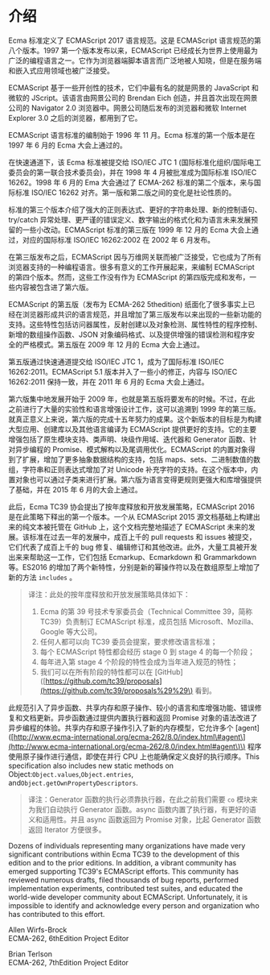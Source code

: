 # 介绍

Ecma 标准定义了 ECMAScript 2017 语言规范。这是 ECMAScript 语言规范的第八个版本。1997 第一个版本发布以来，ECMAScript 已经成长为世界上使用最为广泛的编程语言之一。它作为浏览器端脚本语言而广泛地被人知晓，但是在服务端和嵌入式应用领域也被广泛接受。

ECMAScript 基于一些开创性的技术，它们中最有名的就是网景的 JavaScript 和微软的 JScript。该语言由网景公司的 Brendan Eich 创造，并且首次出现在网景公司的 Navigator 2.0 浏览器中。网景公司随后发布的浏览器和微软 Internet Explorer 3.0 之后的浏览器，都用到了它。

ECMAScript 语言标准的编制始于 1996 年 11 月。Ecma 标准的第一个版本是在 1997 年 6 月的 Ecma 大会上通过的。

在快速通道下，该 Ecma 标准被提交给 ISO/IEC JTC 1 \(国际标准化组织/国际电工委员会的第一联合技术委员会\)，并在 1998 年 4 月被批准成为国际标准 ISO/IEC 16262。1998 年 6 月的 Ema 大会通过了 ECMA-262 标准的第二个版本，来与国际标准 ISO/IEC 16262 对齐。第一版和第二版之间的变化是社论性质的。

标准的第三个版本介绍了强大的正则表达式、更好的字符串处理、新的控制语句、try/catch 异常处理、更严谨的错误定义、数字输出的格式化和为语言未来发展预留的一些小改动。ECMAScript 标准的第三版在 1999 年 12 月的 Ecma 大会上通过，对应的国际标准 ISO/IEC 16262:2002 在 2002 年 6 月发布。

在第三版发布之后，ECMAScript 因与万维网关联而被广泛接受，它也成为了所有浏览器支持的一种编程语言。很多有意义的工作开展起来，来编制 ECMAScript 的第四个版本。然而，这些工作没有作为 ECMAScript 的第四版完成和发布，一些内容被包含进了第六版。

ECMAScript 的第五版（发布为 ECMA-262 5thedition\) 纸面化了很多事实上已经在浏览器形成共识的语言规范，并且增加了第三版发布以来出现的一些新功能的支持。这些特性包括访问器属性，反射创建以及对象检测、属性特性的程序控制、新增的数组操作函数、JSON 对象编码格式、以及提供增强的错误检测和程序安全的严格模式。第五版在 2009 年 12 月的 Ecma 大会上通过。

第五版通过快速通道提交给 ISO/IEC JTC 1，成为了国际标准 ISO/IEC 16262:2011。ECMAScript 5.1 版本并入了一些小的修正，内容与 ISO/IEC 16262:2011 保持一致，并在 2011 年 6 月的 Ecma 大会上通过。

第六版集中地发展开始于 2009 年，也就是第五版将要发布的时候。不过，在此之前进行了大量的实验性和语言增强设计工作，这可以追溯到 1999 年的第三版。就真正意义上来说，第六版的完成十五年努力的成果。这个新版本的目标是为构建大型应用、创建库以及其他语言编译为 ECMAScript 提供更好的支持。它的主要增强包括了原生模块支持、类声明、块级作用域、迭代器和 Generator 函数、针对异步编程的 Promise、模式解构以及尾调用优化。ECMAScript 的内置对象得到了扩展，增加了更多抽象数据结构的支持，包括 maps、sets、二进制数值的数组，字符串和正则表达式增加了对 Unicode 补充字符的支持。在这个版本中，内置对象也可以通过子类来进行扩展。第六版为语言变得更规则更强大和库增强提供了基础，并在 2015 年 6 月的大会上通过。

此后，Ecma TC39 协会提出了按年度释放和开放发展策略，ECMAScript 2016 是在此策略下释出的第一个版本。一个从 ECMAScript 2015 源文档基础上构建出来的纯文本被托管在 GitHub 上，这个文档完整地描述了 ECMAScript 未来的发展。该标准在过去一年的发展中，成百上千的 pull requests 和 issues 被提交，它们代表了成百上千的 bug 修复、编辑修订和其他改进。此外，大量工具被开发出来来帮助这一工作，它们包括 Ecmarkup、Ecmarkdown 和 Grammarkdown 等。ES2016 的增加了两个新特性，分别是新的幂操作符以及在数组原型上增加了新的方法 `includes` 。

> 译注：此处的按年度释放和开放发展策略具体如下：
>
> 1. Ecma 的第 39 号技术专家委员会（Technical Committee 39，简称TC39）负责制订 ECMAScript 标准，成员包括 Microsoft、Mozilla、Google 等大公司。 
> 2. 任何人都可以向 TC39 委员会提案，要求修改语言标准；
> 3. 每个 ECMAScript 特性都会经历 stage 0 到 stage 4 的每一个阶段；
> 4. 每年进入第 stage 4 个阶段的特性会成为当年进入规范的特性；
> 5. 我们可以在所有阶段的特性都可以在 \[GitHub\]\([https://github.com/tc39/proposals](https://github.com/tc39/proposals%29%29\) 看到。

此规范引入了异步函数、共享内存和原子操作、较小的语言和库增强功能、错误修复和文档更新。异步函数通过提供内置执行器和返回 Promise 对象的语法改进了异步编程的体验。共享内存和原子操作引入了新的内存模型，它允许多个 \[agent\]\([http://www.ecma-international.org/ecma-262/8.0/index.html\#agent\](http://www.ecma-international.org/ecma-262/8.0/index.html#agent\)\) 程序使用原子操作进行通信，即使在并行 CPU 上也能确保定义良好的执行顺序。This specification also includes new static methods on Object:`Object.values`,`Object.entries`, and`Object.getOwnPropertyDescriptors`.

> 译注：Generator 函数的执行必须靠执行器，在此之前我们需要 `co` 模块来为我们自动执行 Generator 函数。async 函数内置了执行器，有更好的语义和适用性。并且 async 函数返回为 Promise 对象，比起 Generator 函数返回 Iterator 方便很多。

Dozens of individuals representing many organizations have made very significant contributions within Ecma TC39 to the development of this edition and to the prior editions. In addition, a vibrant community has emerged supporting TC39's ECMAScript efforts. This community has reviewed numerous drafts, filed thousands of bug reports, performed implementation experiments, contributed test suites, and educated the world-wide developer community about ECMAScript. Unfortunately, it is impossible to identify and acknowledge every person and organization who has contributed to this effort.

Allen Wirfs-Brock  
ECMA-262, 6thEdition Project Editor

Brian Terlson  
ECMA-262, 7thEdition Project Editor

